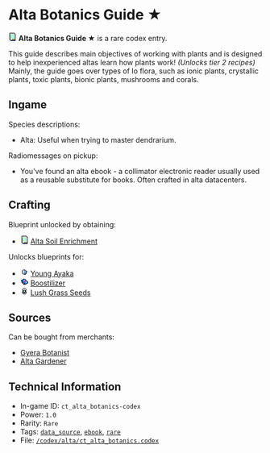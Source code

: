 # Alta Botanics Guide ★

<img src="https://raw.githubusercontent.com/Ceterai/Enternia/main/codex/alta/ebook/gyera.png" alt="Alta Botanics Guide ★ icon" loading="lazy" height=16px width="auto" /> **Alta Botanics Guide ★** is a rare codex entry.

This guide describes main objectives of working with plants and is designed to help inexperienced altas learn how plants work! _(Unlocks tier 2 recipes)_  
Mainly, the guide goes over types of Io flora, such as ionic plants, crystallic plants, toxic plants, bionic plants, mushrooms and corals.

## Ingame

Species descriptions:

- Alta: Useful when trying to master dendrarium.

Radiomessages on pickup:

- You've found an alta ebook - a collimator electronic reader usually used as a reusable substitute for books. Often crafted in alta datacenters.

## Crafting

Blueprint unlocked by obtaining:

- <img src="https://raw.githubusercontent.com/Ceterai/Enternia/main/codex/alta/ebook/gyera.png" alt="Alta Soil Enrichment icon" loading="lazy" height=16px width="auto" /> [Alta Soil Enrichment](https://ceterai.github.io/MyEnternia/Wiki/AltaSoilEnrichment)

Unlocks blueprints for:

- <img src="https://raw.githubusercontent.com/Ceterai/Enternia/main/objects/biome/alterash/ayaka/ct_ayaka_young_tree.png" alt="Young Ayaka icon" loading="lazy" height=16px width="auto" /> [Young Ayaka](https://ceterai.github.io/MyEnternia/Wiki/YoungAyaka)
- <img src="https://raw.githubusercontent.com/Ceterai/Enternia/main/items/active/alta/tools/fertilize/ct_boost_fertilizer.png" alt="Boostilizer icon" loading="lazy" height=16px width="auto" /> [Boostilizer](https://ceterai.github.io/MyEnternia/Wiki/Boostilizer)
- <img src="https://raw.githubusercontent.com/Ceterai/Enternia/main/items/active/alta/tools/plant/ct_lush_grass_seeds.png" alt="Lush Grass Seeds icon" loading="lazy" height=16px width="auto" /> [Lush Grass Seeds](https://ceterai.github.io/MyEnternia/Wiki/LushGrassSeeds)

## Sources

Can be bought from merchants:

- [Gyera Botanist](https://ceterai.github.io/MyEnternia/Wiki/GyeraBotanist)
- [Alta Gardener](https://ceterai.github.io/MyEnternia/Wiki/AltaGardener)

## Technical Information

- In-game ID: `ct_alta_botanics-codex`
- Power: `1.0`
- Rarity: `Rare`
- Tags: [`data_source`](https://ceterai.github.io/MyEnternia/Wiki/Tags/DataSource), [`ebook`](https://ceterai.github.io/MyEnternia/Wiki/Tags/Ebook), [`rare`](https://ceterai.github.io/MyEnternia/Wiki/Tags/Rare)
- File: [`/codex/alta/ct_alta_botanics.codex`](https://github.com/Ceterai/Enternia/blob/main/codex/alta/ct_alta_botanics.codex)
